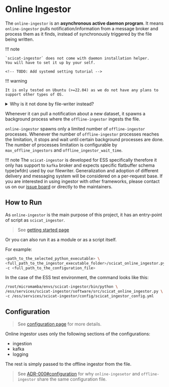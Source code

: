 # Online Ingestor

The ``online-ingestor`` is an **asynchronous active daemon program**.
It means ``online-ingestor`` pulls notification/information from a message broker and process them as it finds, instead of synchronously triggered by the file being written.

!!! note

    `scicat-ingestor` does not come with daemon installation helper.
    You will have to set it up by your self.

    <!-- TODO: Add systemd setting tutorial -->

!!! warning

    It is only tested on Ubuntu (>=22.04) as we do not have any plans to support other types of OS.


<details>
<summary>Why is it not done by file-writer instead?</summary>

File-writer should be a very robust program as it is very critical for collecting data so it is better to have a single concern.
As we keep file writing and file ingestion decoupled, even if either file-writer or scicat-ingestor fails, the other program can continue doing their job.
Also they are maintained by different teams so for maintenance it is easier to keep the interface asynchronous rather than building a monolithic program.

</details>

Whenever it can pull a notification about a new dataset, it spawns a background process where the ``offline-ingestor`` ingests the file.

``online-ingestor`` spawns only a limited number of `offline-ingestor` processes.
Whenever the number of `offline-ingestor` processes reaches the limitation,
it stops and wait until certain background processes are done.
The number of processes limitation is configurable by ``max_offline_ingestors`` and ``offline_ingestor_wait_time``.

!!! note
    The ``scicat-ingestor`` is developed for ESS specifically therefore it only has support to ``kafka`` broker and expects specific flatbuffer schema type(wfdn) used by our filewriter.
    Generalization and adoption of different delivery and messaging system will be considered on a per-request base.
    If you are interested in using ingestor with other frameworks, please contact us on our [issue board](https://github.com/SciCatProject/scicat-ingestor/issues) or directly to the maintainers.

## How to Run

As ``online-ingestor`` is the main purpose of this project, it has an entry-point of script as ``scicat_ingestor``.
> See [getting started page](../getting-started.md)

Or you can also run it as a module or as a script itself.

For example:
``` bash
<path_to_the_selected_python_executable> \
<full_path_to_the_ingestor_executable_folder>/scicat_online_ingestor.py \
-c <full_path_to_the_configuration_file>

```

In the case of the ESS test environment, the command looks like this:
``` bash
/root/micromamba/envs/scicat-ingestor/bin/python \
/ess/services/scicat-ingestor/software/src/scicat_online_ingestor.py \
-c /ess/services/scicat-ingestor/config/scicat_ingestor_config.yml
```

## Configuration

> See [configuration page](./configuration.md) for more details.

Online ingestor uses only the following sections of the configurations:
- ingestion
- kafka
- logging

The rest is simply passed to the offline ingestor from the file.

> See [ADR-000#configuration](../developer-guide/adrs.md#configuration) for why `online-ingesetor` and `offline-ingestor` share the same configuration file.
